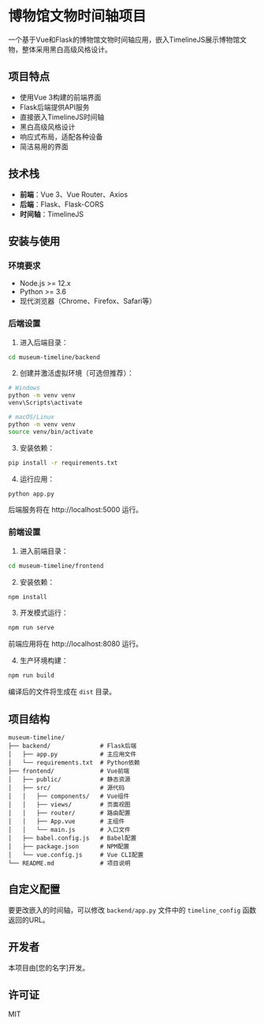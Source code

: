 # 博物馆文物时间轴项目

一个基于Vue和Flask的博物馆文物时间轴应用，嵌入TimelineJS展示博物馆文物，整体采用黑白高级风格设计。

## 项目特点

- 使用Vue 3构建的前端界面
- Flask后端提供API服务
- 直接嵌入TimelineJS时间轴
- 黑白高级风格设计
- 响应式布局，适配各种设备
- 简洁易用的界面

## 技术栈

- **前端**：Vue 3、Vue Router、Axios
- **后端**：Flask、Flask-CORS
- **时间轴**：TimelineJS

## 安装与使用

### 环境要求

- Node.js >= 12.x
- Python >= 3.6
- 现代浏览器（Chrome、Firefox、Safari等）

### 后端设置

1. 进入后端目录：

```bash
cd museum-timeline/backend
```

2. 创建并激活虚拟环境（可选但推荐）：

```bash
# Windows
python -m venv venv
venv\Scripts\activate

# macOS/Linux
python -m venv venv
source venv/bin/activate
```

3. 安装依赖：

```bash
pip install -r requirements.txt
```

4. 运行应用：

```bash
python app.py
```

后端服务将在 http://localhost:5000 运行。

### 前端设置

1. 进入前端目录：

```bash
cd museum-timeline/frontend
```

2. 安装依赖：

```bash
npm install
```

3. 开发模式运行：

```bash
npm run serve
```

前端应用将在 http://localhost:8080 运行。

4. 生产环境构建：

```bash
npm run build
```

编译后的文件将生成在 `dist` 目录。

## 项目结构

```
museum-timeline/
├── backend/              # Flask后端
│   ├── app.py            # 主应用文件
│   └── requirements.txt  # Python依赖
├── frontend/             # Vue前端
│   ├── public/           # 静态资源
│   ├── src/              # 源代码
│   │   ├── components/   # Vue组件
│   │   ├── views/        # 页面视图
│   │   ├── router/       # 路由配置
│   │   ├── App.vue       # 主组件
│   │   └── main.js       # 入口文件
│   ├── babel.config.js   # Babel配置
│   ├── package.json      # NPM配置
│   └── vue.config.js     # Vue CLI配置
└── README.md             # 项目说明
```

## 自定义配置

要更改嵌入的时间轴，可以修改 `backend/app.py` 文件中的 `timeline_config` 函数返回的URL。

## 开发者

本项目由[您的名字]开发。

## 许可证

MIT 
